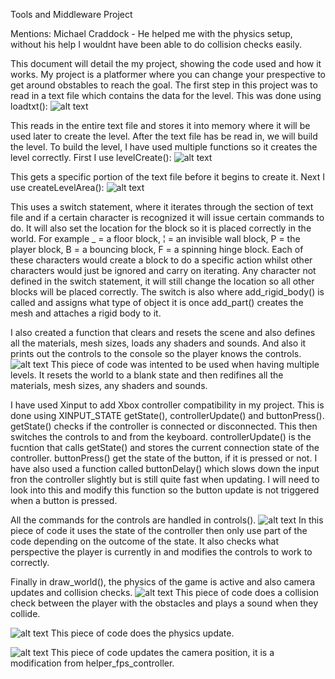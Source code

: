 Tools and Middleware Project

Mentions: Michael Craddock - He helped me with the physics setup, without his help I wouldnt have been able to do collision checks easily.

This document will detail the my project, showing the code used and how it works.
My project is a platformer where you can change your prespective to get around obstables to reach the goal.
The first step in this project was to read in a text file which contains the data for the level.
This was done using loadtxt():
![alt text]()

This reads in the entire text file and stores it into memory where it will be used later to create the level.
After the text file has be read in, we will build the level.
To build the level, I have used multiple functions so it creates the level correctly.
First I use levelCreate():
![alt text]()

This gets a specific portion of the text file before it begins to create it.
Next I use createLevelArea():
![alt text]()

This uses a switch statement, where it iterates through the section of text file and if a certain character is recognized it will issue certain commands to do.
It will also set the location for the block so it is placed correctly in the world.
For example _ = a floor block, ¦ = an invisible wall block, P = the player block, B = a bouncing block, F = a spinning hinge block.
Each of these characters would create a block to do a specific action whilst other characters would just be ignored and carry on iterating.
Any character not defined in the switch statement, it will still change the location so all other blocks will be placed correctly.
The switch is also where add_rigid_body() is called and assigns what type of object it is once add_part() creates the mesh and attaches a rigid body to it.

I also created a function that clears and resets the scene and also defines all the materials, mesh sizes, loads any shaders and sounds.
And also it prints out the controls to the console so the player knows the controls.
![alt text]()
This piece of code was intented to be used when having multiple levels.
It resets the world to a blank state and then redifines all the materials, mesh sizes, any shaders and sounds.

I have used Xinput to add Xbox controller compatibility in my project.
This is done using XINPUT_STATE getState(), controllerUpdate() and buttonPress().
getState() checks if the controller is connected or disconnected. This then switches the controls to and from the keyboard.
controllerUpdate() is the fucntion that calls getState() and stores the current connection state of the controller.
buttonPress() get the state of the button, if it is pressed or not.
I have also used a function called buttonDelay() which slows down the input fron the controller slightly but is still quite fast when updating.
I will need to look into this and modify this function so the button update is not triggered when a button is pressed.

All the commands for the controls are handled in controls().
![alt text]()
In this piece of code it uses the state of the controller then only use part of the code depending on the outcome of the state.
It also checks what perspective the player is currently in and modifies the controls to work to correctly.

Finally in draw_world(), the physics of the game is active and also camera updates and collision checks.
![alt text]()
This piece of code does a collision check between the player with the obstacles and plays a sound when they collide.

![alt text]()
This piece of code does the physics update.

![alt text]()
This piece of code updates the camera position, it is a modification from helper_fps_controller.